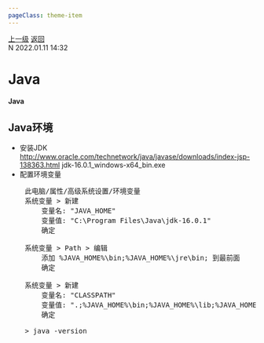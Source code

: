 ```yaml
---
pageClass: theme-item
---
```

<div class="extend-header">
    <div class="info">
        <div class="record">
            <a class="back" href="./">上一级</a>
            <a class="back" href="./">返回</a>
        </div>        
        <div class="mini">
            <span>N 2022.01.11 14:32</span>
        </div>
    </div>
    <div class="content"></div>
</div>
<div class="content-header">
<h1>Java</h1><strong>Java</strong>
</div>
<div class="static-content">

## Java环境
- 安装JDK
    http://www.oracle.com/technetwork/java/javase/downloads/index-jsp-138363.html   jdk-16.0.1_windows-x64_bin.exe
- 配置环境变量

<pre class="code-block">
    此电脑/属性/高级系统设置/环境变量
    系统变量 &gt; 新建
        变量名: "JAVA_HOME"
        变量值: "C:\Program Files\Java\jdk-16.0.1"
        确定

    系统变量 &gt; Path &gt; 编辑
        添加 %JAVA_HOME%\bin;%JAVA_HOME%\jre\bin; 到最前面 
        确定
    
    系统变量 &gt; 新建
        变量名: "CLASSPATH"
        变量值: ".;%JAVA_HOME%\bin;%JAVA_HOME%\lib;%JAVA_HOME%\lib\dt.jar;%JAVA_HOME%\lib\tools.jar"  
        确定

    &gt; java -version
</pre>

</div>